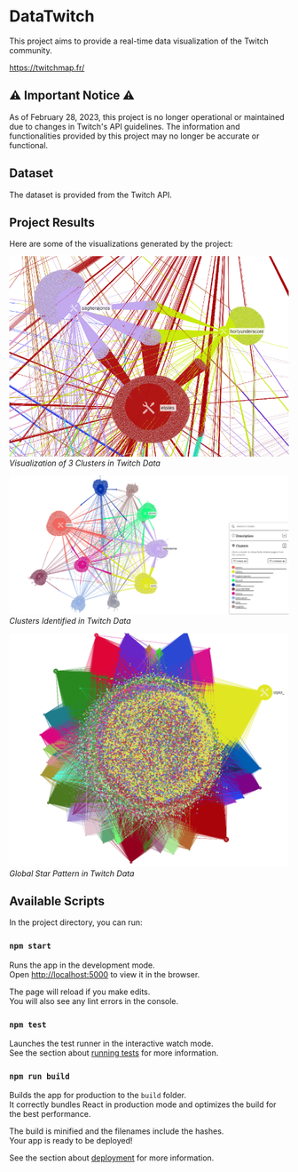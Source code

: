 # DataTwitch

This project aims to provide a real-time data visualization of the Twitch community.

https://twitchmap.fr/

## ⚠️ Important Notice ⚠️

As of February 28, 2023, this project is no longer operational or maintained due to changes in Twitch's API guidelines. The information and functionalities provided by this project may no longer be accurate or functional.

## Dataset

The dataset is provided from the Twitch API.

## Project Results

Here are some of the visualizations generated by the project:

![3 Clusters Visualization](3clusters.png)
*Visualization of 3 Clusters in Twitch Data*

![Clusters Visualization](clusters.png)
*Clusters Identified in Twitch Data*

![Star Global Visualization](starglobal.png)
*Global Star Pattern in Twitch Data*

## Available Scripts

In the project directory, you can run:

### `npm start`

Runs the app in the development mode.\
Open [http://localhost:5000](http://localhost:5000) to view it in the browser.

The page will reload if you make edits.\
You will also see any lint errors in the console.

### `npm test`

Launches the test runner in the interactive watch mode.\
See the section about [running tests](https://facebook.github.io/create-react-app/docs/running-tests) for more information.

### `npm run build`

Builds the app for production to the `build` folder.\
It correctly bundles React in production mode and optimizes the build for the best performance.

The build is minified and the filenames include the hashes.\
Your app is ready to be deployed!

See the section about [deployment](https://facebook.github.io/create-react-app/docs/deployment) for more information.
